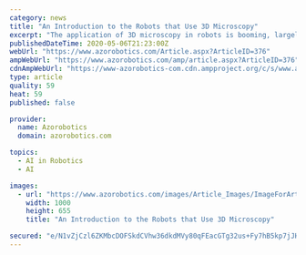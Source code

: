 ```yaml
---
category: news
title: "An Introduction to the Robots that Use 3D Microscopy"
excerpt: "The application of 3D microscopy in robots is booming, largely as a result of a corresponding increase in computational power."
publishedDateTime: 2020-05-06T21:23:00Z
webUrl: "https://www.azorobotics.com/Article.aspx?ArticleID=376"
ampWebUrl: "https://www.azorobotics.com/amp/article.aspx?ArticleID=376"
cdnAmpWebUrl: "https://www-azorobotics-com.cdn.ampproject.org/c/s/www.azorobotics.com/amp/article.aspx?ArticleID=376"
type: article
quality: 59
heat: 59
published: false

provider:
  name: Azorobotics
  domain: azorobotics.com

topics:
  - AI in Robotics
  - AI

images:
  - url: "https://www.azorobotics.com/images/Article_Images/ImageForArticle_376(1).jpg"
    width: 1000
    height: 655
    title: "An Introduction to the Robots that Use 3D Microscopy"

secured: "e/N1vZjCzl6ZKMbcDOFSkdCVhw36dkdMVy80qFEacGTg32us+Fy7hB5kp7jJHvALiqlUwcbB7gpGvxWrUiNt4YbzbJ8MsZbfIuXBNETg84DZXJ6+yFzy7ZXbMUiitZutxZZCZC7zqXOI83mhsKF1ZsTowhKkN0ObKl+H7tSuyYJqINH6Z9YLtRFLpb7kNw46lKO9MlchoD0NnGn/lVbKnv3cdVUUPM7+LZydlqaKIU+eF9JzeYRAVoqJ58EkmNtN7bX5mQqSRyeWyaZ2rotvtaFSAEAR2F4kFNjCZ/BRyRNpYPdKvFbN08SUxOlsq0V5;tMNzjJWvHkTkEEk47qk+FA=="
---
```


